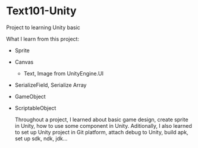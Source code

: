 # Text101-Unity
Project to learning Unity basic 

What I learn from this project:

- Sprite
- Canvas
  - Text, Image from UnityEngine.UI
- SerializeField, Serialize Array
- GameObject
- ScriptableObject

  Throughout a project, I learned about basic game design, create sprite in Unity, how to use some component in Unity.
  Aditionally, I also learned to set up Unity project in Git platform, attach debug to Unity, build apk, set up sdk, ndk, jdk...
  
  
